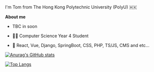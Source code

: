 I'm Tom from The Hong Kong Polytechnic University (PolyU) 🇭🇰

**About me**

- TBC in soon

- 🧑‍🎓 Computer Science Year 4 Student

- 📖 React, Vue, Django, SpringBoot, CSS, PHP, TS/JS, CMS and etc...

[![Anurag's GitHub stats](https://github-readme-stats.vercel.app/api?username=TonnyWong1052&theme=react&show_icons=true&&count_private=true&theme=transparent)](https://github.com/anuraghazra/github-readme-stats)

[![Top Langs](https://github-readme-stats.vercel.app/api/top-langs/?username=TonnyWong1052&theme=react&langs_count=8&layout=compact&theme=transparent)](https://github.com/anuraghazra/github-readme-stats)
